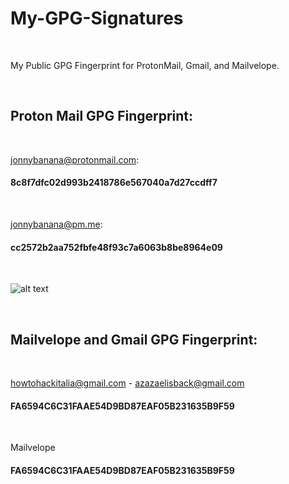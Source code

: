 # My-GPG-Signatures

</BR>

<p>My Public GPG  Fingerprint for ProtonMail, Gmail, and Mailvelope.</p>

</BR>

<h2>Proton Mail GPG Fingerprint:</h2>

</BR>


 jonnybanana@protonmail.com: <h4> 8c8f7dfc02d993b2418786e567040a7d27ccdff7</h4>

</BR>

 jonnybanana@pm.me: <h4> cc2572b2aa752fbfe48f93c7a6063b8be8964e09</h4>
 
 
 </BR>

 ![alt text](https://i.imgur.com/xqyo6sI.png)
 
 </BR>


<h2>Mailvelope and Gmail GPG Fingerprint:</h2>

</BR>

howtohackitalia@gmail.com - azazaelisback@gmail.com <h4> FA6594C6C31FAAE54D9BD87EAF05B231635B9F59</h4>


</BR>

Mailvelope <h4> FA6594C6C31FAAE54D9BD87EAF05B231635B9F59</h4>


</BR>
